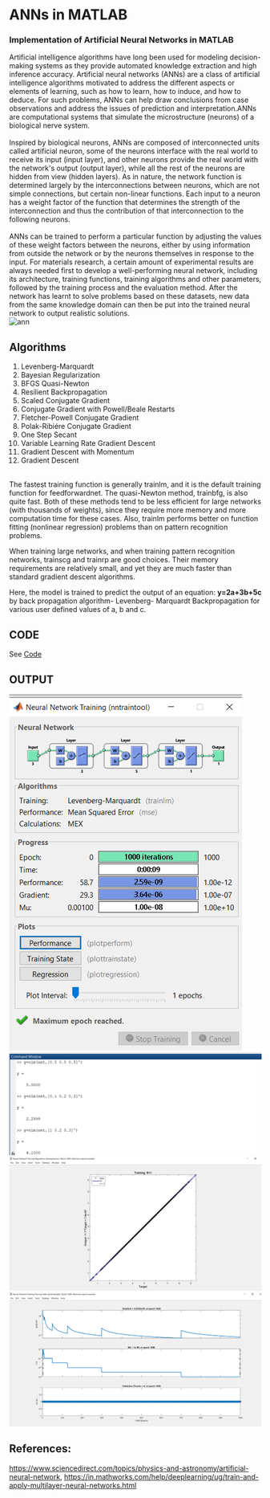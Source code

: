 
# ANNs in MATLAB
### Implementation of Artificial Neural Networks in MATLAB<br />
Artificial intelligence algorithms have long been used for modeling decision-making systems as they provide automated knowledge extraction and high inference accuracy. Artificial neural networks (ANNs) are a class of artificial intelligence algorithms motivated to address the different aspects or elements of learning, such as how to learn, how to induce, and how to deduce. For such problems, ANNs can help draw conclusions from case observations and address the issues of prediction and interpretation.ANNs are computational systems that simulate the microstructure (neurons) of a biological nerve system.<br /><br />
Inspired by biological neurons, ANNs are composed of interconnected units called artificial neuron, some of the neurons interface with the real world to receive its input (input layer), and other neurons provide the real world with the network's output (output layer), while all the rest of the neurons are hidden from view (hidden layers). As in nature, the network function is determined largely by the interconnections between neurons, which are not simple connections, but certain non-linear functions. Each input to a neuron has a weight factor of the function that determines the strength of the interconnection and thus the contribution of that interconnection to the following neurons.<br /><br />
ANNs can be trained to perform a particular function by adjusting the values of these weight factors between the neurons, either by using information from outside the network or by the neurons themselves in response to the input. For materials research, a certain amount of experimental results are always needed first to develop a well-performing neural network, including its architecture, training functions, training algorithms and other parameters, followed by the training process and the evaluation method. After the network has learnt to solve problems based on these datasets, new data from the same knowledge domain can then be put into the trained neural network to output realistic solutions.<br />
![ann](https://user-images.githubusercontent.com/58883201/119639211-0583cd00-be35-11eb-83d6-58c704d1f71c.jpg)
## Algorithms<br />
1. Levenberg-Marquardt<br />
2. Bayesian Regularization<br />
3. BFGS Quasi-Newton<br />
4. Resilient Backpropagation<br />
5. Scaled Conjugate Gradient<br />
6. Conjugate Gradient with Powell/Beale Restarts<br />
7. Fletcher-Powell Conjugate Gradient<br />
8. Polak-Ribiére Conjugate Gradient<br />
9. One Step Secant<br />
10. Variable Learning Rate Gradient Descent<br />
11. Gradient Descent with Momentum<br />
12. Gradient Descent<br /><br />

The fastest training function is generally trainlm, and it is the default training function for feedforwardnet. The quasi-Newton method, trainbfg, is also quite fast. Both of these methods tend to be less efficient for large networks (with thousands of weights), since they require more memory and more computation time for these cases. Also, trainlm performs better on function fitting (nonlinear regression) problems than on pattern recognition problems.<br />

When training large networks, and when training pattern recognition networks, trainscg and trainrp are good choices. Their memory requirements are relatively small, and yet they are much faster than standard gradient descent algorithms.<br />

Here, the model is trained to predict the output of an equation: **y=2a+3b+5c** by back propagation algorithm- Levenberg- Marquardt Backpropagation for various user defined values of a, b and c.


## CODE
See [Code](ann.m)

## OUTPUT
![output1](output1.png)
![output2](output2.png)
![output3](output3.png)
![output4](output4.png)

## References: 
https://www.sciencedirect.com/topics/physics-and-astronomy/artificial-neural-network, https://in.mathworks.com/help/deeplearning/ug/train-and-apply-multilayer-neural-networks.html
